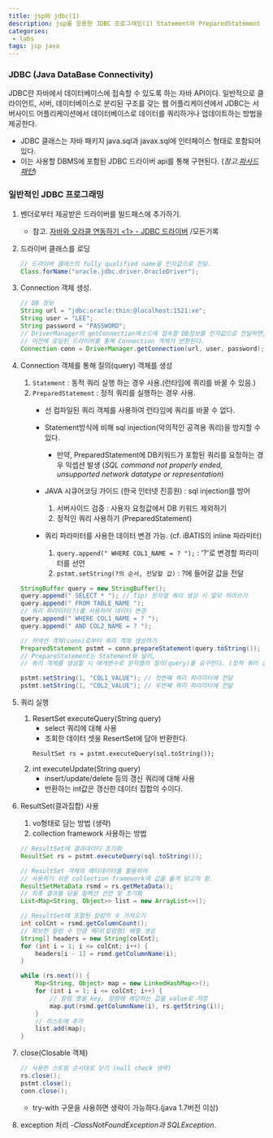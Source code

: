 ```yaml
---
title: jsp와 jdbc(1)
description: jsp를 응용한 JDBC 프로그래밍(1) Statement와 PreparedStatement 구현
categories:
 - labs
tags: jsp java
---
```


### JDBC (Java DataBase Connectivity)
JDBC란 자바에서 데이터베이스에 접속할 수 있도록 하는 자바 API이다.
일반적으로 클라이언트, 서버, 데이터베이스로 분리된 구조를 갖는 웹 어플리케이션에서 JDBC는 서버사이드 어플리케이션에서 데이터베이스로 데이터를 쿼리하거나 업데이트하는 방법을 제공한다.
- JDBC 클래스는 자바 패키지 java.sql과 javax.sql에 인터페이스 형태로 포함되어 있다.
- 이는 사용할 DBMS에 포함된 JDBC 드라이버 api를 통해 구현된다. (*참고.[파사드 패턴](https://ko.wikipedia.org/wiki/%ED%8D%BC%EC%82%AC%EB%93%9C_%ED%8C%A8%ED%84%B4)*)

### 일반적인 JDBC 프로그래밍
1. 벤더로부터 제공받은 드라이버를 빌드패스에 추가하기.
    - 참고. [자바와 오라클 연동하기 <1> - JDBC 드라이버](http://all-record.tistory.com/69) /모든기록

2. 드라이버 클래스를 로딩
    ```java
    // 드라이버 클래스의 fully qualified name을 인자값으로 전달.
    Class.forName("oracle.jdbc.driver.OracleDriver"); 
    ```

3. Connection 객체 생성.
    ```java
    // DB 정보
    String url = "jdbc:oracle:thin:@localhost:1521:xe";
    String user = "LEE";
    String password = "PASSWORD";
    // DriverManager의 getConnection메소드에 접속할 DB정보를 인자값으로 전달하면,
    // 이전에 로딩된 드라이버를 통해 Connection 객체가 반환된다.
    Connection conn = DriverManager.getConnection(url, user, password);
    ```

4. Connection 객체를 통해 질의(query) 객체를 생성
    1) `Statement` : 동적 쿼리 실행 하는 경우 사용.(런타임에 쿼리를 바꿀 수 있음.)
    2) `PreparedStatement` :  정적 쿼리를 실행하는 경우 사용. 
	    - 선 컴파일된 쿼리 객체를 사용하여 런타임에 쿼리를 바꿀 수 없다.
	    - Statement방식에 비해 sql injection(악의적인 공격용 쿼리)을 방지할 수 있다.
		    - 만약, PreparedStatement에 DB키워드가 포함된 쿼리를 요청하는 경우 익셉션 발생
            (*SQL command not properly ended, unsupported network datatype or representation*)
        
 	    - JAVA 시큐어코딩 가이드 (한국 인터넷 진흥원) : sql injection를 방어
            1) 서버사이드 검증 : 사용자 요청값에서 DB 키워드 제외하기
            2) 정적인 쿼리 사용하기 (PreparedStatement)
	
        - 쿼리 파라미터를 사용한 데이터 변경 가능. (cf. iBATIS의 inline 파라미터)
            1) `query.append(" WHERE COL1_NAME = ? ");` : '?'로 변경할 파라미터를 선언      
            2) `pstmt.setString(?의 순서, 전달할 값)` : ?에 들어갈 값을 전달
            
    ```java
    StringBuffer query = new StringBuffer();
    query.append(" SELECT * "); // Tip) 문자열 쿼리 생성 시 앞뒤 띄어쓰기
    query.append(" FROM TABLE_NAME ");
    // 쿼리 파라미터(?)를 사용하여 데이터 변경
    query.append(" WHERE COL1_NAME = ? ");
    query.append(" AND COL2_NAME = ? ");
    
    // 커넥션 객체(conn)로부터 쿼리 객체 생성하기
    PreparedStatement pstmt = conn.prepareStatement(query.toString());
    // PrepareStatement는 Statement와 달리,
    // 쿼리 객체를 생성할 시 매개변수로 문자열의 질의(query)를 요구한다. (정적 쿼리 실행)
   
    pstmt.setString(1, "COL1_VALUE"); // 첫번째 쿼리 파라미터에 전달
    pstmt.setString(1, "COL2_VALUE"); // 두번째 쿼리 파라미터에 전달
    ```
    
5. 쿼리 실행
     1) ResertSet executeQuery(String query)
        - select 쿼리에 대해 사용
        - 조회한 데이터 셋을 ResertSet에 담아 반환한다.
        ````
        ResultSet rs = pstmt.executeQuery(sql.toString());
        ````
     2) int executeUpdate(String query)
        - insert/update/delete 등의 갱신 쿼리에 대해 사용   
        - 반환하는 int값은 갱신한 데이터 집합의 수이다.

6. ResultSet(결과집합) 사용
    1) vo형태로 담는 방법 (생략)
    2) collection framework 사용하는 방법
    ```java
    // ResultSet에 결과데이터 초기화
    ResultSet rs = pstmt.executeQuery(sql.toString());
    
    // ResultSet 객체의 메타데이터를 활용하여
    // 사용하기 쉬운 collection framework에 값을 옮겨 담고자 함.
    ResultSetMetaData rsmd = rs.getMetaData(); 
    // 최종 결과를 담을 컬렉션 선언 및 초기화
    List<Map<String, Object>> list = new ArrayList<>();
    
    // ResultSet에 포함된 칼럼의 수 가져오기
    int colCnt = rsmd.getColumnCount(); 
    // 확보한 칼럼 수 만큼 헤더(칼럼명) 배열 생성
    String[] headers = new String[colCnt];
    for (int i = 1; i <= colCnt; i++) {
        headers[i - 1] = rsmd.getColumnName(i); 
    }
    
    while (rs.next()) { 
        Map<String, Object> map = new LinkedHashMap<>();
        for (int i = 1; i <= colCnt; i++) {
        	// 칼럼 명을 key, 칼럼에 해당하는 값을 value로 저장
            map.put(rsmd.getColumnName(i), rs.getString(i)); 
        }
        // 리스트에 추가
        list.add(map); 
    }
    ```
7. close(Closable 객체)
	```java
	// 사용한 스트림 순서대로 닫기 (null check 생략)
    rs.close();
    pstmt.close();
    conn.close();
	```
    * try-with 구문을 사용하면 생략이 가능하다.(java 1.7버전 이상)
8. exception 처리
	-*ClassNotFoundException과 SQLException*.



		